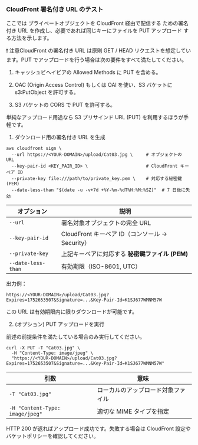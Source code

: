 ### CloudFront 署名付き URL のテスト

ここでは プライベートオブジェクトを CloudFront 経由で配信する ための署名付き URL を作成し、必要であれば同じキーにファイルを PUT アップロード する方法を示します。

❗ 注意CloudFront の署名付き URL は原則 GET / HEAD リクエストを想定しています。PUT でアップロードを行う場合は次の要件をすべて満たしてください。

1. キャッシュビヘイビアの Allowed Methods に PUT を含める。

2. OAC (Origin Access Control) もしくは OAI を使い、S3 バケットに s3:PutObject を許可する。
3. S3 バケットの CORS で PUT を許可する。

単純なアップロード用途なら S3 プリサインド URL (PUT) を利用するほうが手軽です。

1. ダウンロード用の署名付き URL を生成

```
aws cloudfront sign \ 
  --url https://<YOUR-DOMAIN>/upload/Cat03.jpg \     # オブジェクトの URL
  --key-pair-id <KEY_PAIR_ID> \                      # CloudFront キーペア ID
  --private-key file:///path/to/private_key.pem \    # 対応する秘密鍵 (PEM)
  --date-less-than "$(date -u -v+7d +%Y-%m-%dT%H:%M:%SZ)"  # 7 日後に失効
```

| オプション          | 説明                                         |
|--------------------|----------------------------------------------|
| `--url`            | 署名対象オブジェクトの完全 URL               |
| `--key-pair-id`    | CloudFront キーペア ID（コンソール → Security）|
| `--private-key`    | 上記キーペアに対応する **秘密鍵ファイル (PEM)**|
| `--date-less-than` | 有効期限（ISO-8601, UTC）                    |

出力例：

```
https://<YOUR-DOMAIN>/upload/Cat03.jpg?Expires=1752653507&Signature=...&Key-Pair-Id=K1SJ677WMNM57W
```

この URL は有効期限内に限りダウンロードが可能です。

2. (オプション) PUT アップロードを実行

前述の前提条件を満たしている場合のみ実行してください。

```
curl -X PUT -T "Cat03.jpg" \ 
  -H "Content-Type: image/jpeg" \ 
  "https://<YOUR-DOMAIN>/upload/Cat03.jpg?Expires=1752653507&Signature=...&Key-Pair-Id=K1SJ677WMNM57W"
```

| 引数                       | 意味                              |
|----------------------------|-----------------------------------|
| `-T "Cat03.jpg"`           | ローカルのアップロード対象ファイル |
| `-H "Content-Type: image/jpeg"` | 適切な MIME タイプを指定          |

HTTP 200 が返ればアップロード成功です。失敗する場合は CloudFront 設定やバケットポリシーを確認してください。

